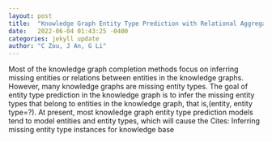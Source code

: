 ```yaml
---
layout: post
title:  "Knowledge Graph Entity Type Prediction with Relational Aggregation Graph Attention Network"
date:   2022-06-04 01:43:25 -0400
categories: jekyll update
author: "C Zou, J An, G Li"
---
```

Most of the knowledge graph completion methods focus on inferring missing entities or relations between entities in the knowledge graphs. However, many knowledge graphs are missing entity types. The goal of entity type prediction in the knowledge graph is to infer the missing entity types that belong to entities in the knowledge graph, that is,(entity, entity type=?). At present, most knowledge graph entity type prediction models tend to model entities and entity types, which will cause the  Cites: Inferring missing entity type instances for knowledge base 